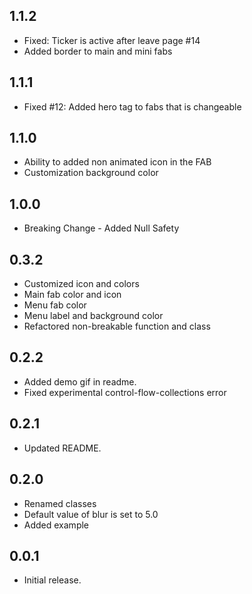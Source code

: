 ## 1.1.2

- Fixed: Ticker is active after leave page #14
- Added border to main and mini fabs

## 1.1.1

- Fixed #12: Added hero tag to fabs that is changeable

## 1.1.0

- Ability to added non animated icon in the FAB
- Customization background color

## 1.0.0

- Breaking Change - Added Null Safety

## 0.3.2

- Customized icon and colors
- Main fab color and icon
- Menu fab color
- Menu label and background color
- Refactored non-breakable function and class

## 0.2.2

- Added demo gif in readme.
- Fixed experimental control-flow-collections error

## 0.2.1

- Updated README.

## 0.2.0

- Renamed classes
- Default value of blur is set to 5.0
- Added example

## 0.0.1

- Initial release.
